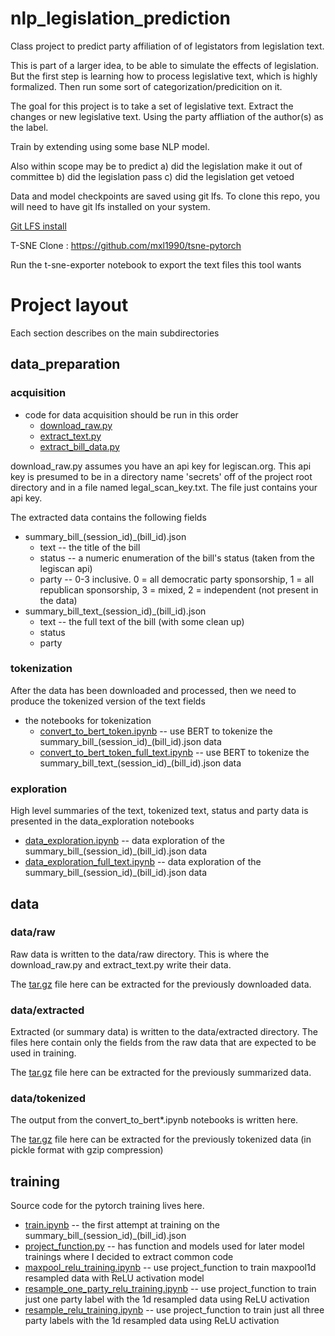 # nlp_legislation_prediction
Class project to predict party affiliation of of legistators from legislation text.

This is part of a larger idea, to be able to simulate the effects of legislation. But the first step is learning how to process legislative text, which is highly formalized. Then run some sort of categorization/predicition on it.

The goal for this project is to take a set of legislative text. Extract the changes or new legislative text. Using the party affliation of the author(s) as the label. 

Train by extending using some base NLP model.

Also within scope may be to predict 
a) did the legislation make it out of committee
b) did the legislation pass
c) did the legislation get vetoed


Data and model checkpoints are saved using git lfs. To clone this 
repo, you will need to have git lfs installed on your system.

[Git LFS install](https://docs.github.com/en/repositories/working-with-files/managing-large-files/installing-git-large-file-storage)


T-SNE
Clone : https://github.com/mxl1990/tsne-pytorch 

Run the t-sne-exporter notebook to export the text files this tool wants

# Project layout
Each section describes on the main subdirectories

## data_preparation 

### acquisition
* code for data acquisition should be run in this order
  * [download_raw.py](./data_preparation/download_raw.py)
  * [extract_text.py](./data_preparation/extract_text.py)
  * [extract_bill_data.py](./data_preparation/extract_bill_data.py)

download_raw.py assumes you have an api key for legiscan.org. This api key is presumed to be in a directory name 'secrets'
off of the project root directory and in a file named legal_scan_key.txt. The file just contains your api key.

The extracted data contains the following fields
* summary_bill_(session_id)_(bill_id).json
  * text -- the title of the bill
  * status -- a numeric enumeration of the bill's status (taken from the legiscan api)
  * party -- 0-3 inclusive. 0 = all democratic party sponsorship, 1 = all republican sponsorship, 3 = mixed, 2 = independent (not present in the data)
* summary_bill_text_(session_id)_(bill_id).json
  * text -- the full text of the bill (with some clean up)
  * status
  * party

### tokenization
After the data has been downloaded and processed, then we need to produce the tokenized version of the text fields
* the notebooks for tokenization
  * [convert_to_bert_token.ipynb](./data_preparation/convert_to_bert_token.ipynb) -- use BERT to tokenize the summary_bill_(session_id)_(bill_id).json data
  * [convert_to_bert_token_full_text.ipynb](./data_preparation/convert_to_bert_token_full_text.ipynb) -- use BERT to tokenize the summary_bill_text_(session_id)_(bill_id).json data



### exploration
High level summaries of the text, tokenized text, status and party data is presented in the data_exploration notebooks
* [data_exploration.ipynb](./data_preparation/data_exploration.ipynb) -- data exploration of the summary_bill_(session_id)_(bill_id).json data
* [data_exploration_full_text.ipynb](./data_preparation/data_exploration_full_text.ipynb) --  data exploration of the summary_bill_(session_id)_(bill_id).json data
## data

### data/raw
Raw data is written to the data/raw directory. This is where the download_raw.py and extract_text.py write their data.

The [tar.gz](./data/raw/raw-data.tar.gz) file here can be extracted for the previously downloaded data.

### data/extracted
Extracted (or summary data) is written to the data/extracted directory. The files here contain only the fields from the raw data that 
are expected to be used in training.

The [tar.gz](./data/extracted/extracted_data.tar.gz) file here can be extracted for the previously summarized data.
### data/tokenized
The output from the convert_to_bert*.ipynb notebooks is written here.

The [tar.gz](./data/tokenized/tokenized_data.tar.gz) file here can be extracted for the previously tokenized data (in pickle format with gzip compression)


## training
Source code for the pytorch training lives here.
* [train.ipynb](./training/training.ipynb) -- the first attempt at training on the summary_bill_(session_id)_(bill_id).json
* [project_function.py](./training/project_function.py) -- has function and models used for later model trainings where I decided to extract common code
* [maxpool_relu_training.ipynb](./training/maxpool_relu_training.ipynb) -- use project_function to train maxpool1d resampled data with ReLU activation model
* [resample_one_party_relu_training.ipynb](./training/resample_one_party_relu_training.ipynb) -- use project_function to train just one party label with the 1d resampled data using ReLU activation
* [resample_relu_training.ipynb](./training/resample_relu_training.ipynb) -- use project_function to train just all three party labels with the 1d resampled data using ReLU activation



